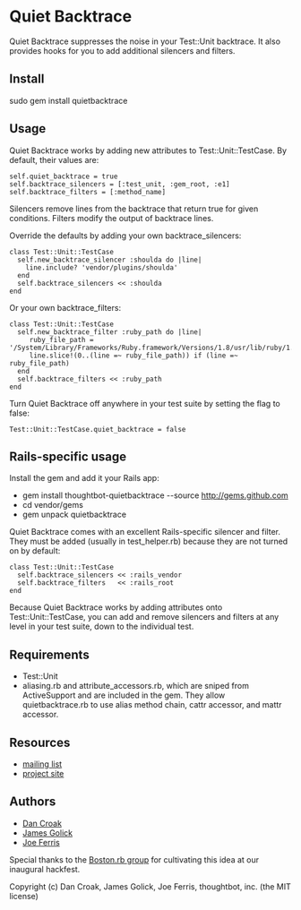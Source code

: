 Quiet Backtrace
===============

Quiet Backtrace suppresses the noise in your Test::Unit backtrace.
It also provides hooks for you to add additional silencers and filters.

Install
-------

sudo gem install quietbacktrace

Usage
-----

Quiet Backtrace works by adding new attributes to Test::Unit::TestCase. 
By default, their values are: 

    self.quiet_backtrace = true
    self.backtrace_silencers = [:test_unit, :gem_root, :e1]
    self.backtrace_filters = [:method_name]

Silencers remove lines from the backtrace that return true for given conditions.
Filters modify the output of backtrace lines.

Override the defaults by adding your own backtrace_silencers:

    class Test::Unit::TestCase
  	  self.new_backtrace_silencer :shoulda do |line| 
        line.include? 'vendor/plugins/shoulda'
      end
      self.backtrace_silencers << :shoulda
    end

Or your own backtrace_filters:

    class Test::Unit::TestCase
      self.new_backtrace_filter :ruby_path do |line|
         ruby_file_path = '/System/Library/Frameworks/Ruby.framework/Versions/1.8/usr/lib/ruby/1.8'
         line.slice!(0..(line =~ ruby_file_path)) if (line =~ ruby_file_path)
      end
      self.backtrace_filters << :ruby_path
    end

Turn Quiet Backtrace off anywhere in your test suite by setting the flag to false:

    Test::Unit::TestCase.quiet_backtrace = false

Rails-specific usage
--------------------

Install the gem and add it your Rails app:

* gem install thoughtbot-quietbacktrace --source http://gems.github.com
* cd vendor/gems
* gem unpack quietbacktrace

Quiet Backtrace comes with an excellent Rails-specific silencer and filter.
They must be added (usually in test_helper.rb) because they are not turned on by default:

    class Test::Unit::TestCase
      self.backtrace_silencers << :rails_vendor
      self.backtrace_filters   << :rails_root
    end

Because Quiet Backtrace works by adding attributes onto Test::Unit::TestCase,
you can add and remove silencers and filters at any level in your test suite,
down to the individual test. 

Requirements
------------

* Test::Unit 
* aliasing.rb and attribute_accessors.rb, which are sniped from ActiveSupport and 
  are included in the gem. They allow quietbacktrace.rb to use alias method chain, 
  cattr accessor, and mattr accessor.

Resources
---------

* [mailing list](http://groups.google.com/group/quiet_backtrace)
* [project site](http://rubyforge.org/projects/quietbacktrace)

Authors
-------

* [Dan Croak](http://dancroak.com) 
* [James Golick](http://jamesgolick.com/) 
* [Joe Ferris](jferris@thoughtbot.com)

Special thanks to the [Boston.rb group](http://bostonrb.org)
for cultivating this idea at our inaugural hackfest. 

Copyright (c) Dan Croak, James Golick, Joe Ferris, thoughtbot, inc.
(the MIT license)
